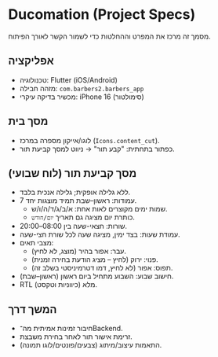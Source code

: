 # Ducomation (Project Specs)

מסמך זה מרכז את המפרט וההחלטות כדי לשמור הקשר לאורך הפיתוח.

## אפליקציה
- טכנולוגיה: Flutter (iOS/Android)
- מזהה חבילה: `com.barbers2.barbers_app`
- מכשיר בדיקה עיקרי: iPhone 16 (סימולטור)

## מסך בית
- לוגו/אייקון מספרה במרכז (`Icons.content_cut`).
- כפתור בתחתית: "קבע תור" → ניווט למסך קביעת תור.

## מסך קביעת תור (לוח שבועי)
- ללא גלילה אופקית; גלילה אנכית בלבד.
- 7 עמודות: ראשון–שבת תמיד מוצגות יחד.
  - שמות ימים מקוצרים לאות אחת: א/ב/ג/ד/ה/ו/ש.
  - כותרת יום מציגה גם תאריך `יום/חודש`.
- שורות: חצאי-שעה בין 08:00–20:00.
- עמודת שעות: בצד ימין, מציגה שעה לכל שורת חצי-שעה.
- מצבי תאים:
  - עבר: אפור בהיר (מוצג, לא לחיץ).
  - פנוי: ירוק (לחיץ – מציג הודעת בחירה זמנית).
  - תפוס: אפור (לא לחיץ, דמו דטרמיניסטי בשלב זה).
- חישוב שבוע: השבוע מתחיל ביום ראשון (ראשון–שבת).
- RTL מלא (כיווניות וטקסט).

## המשך דרך
- חיבור זמינות אמיתית מה־Backend.
- זרימת אישור תור לאחר בחירת משבצת.
- התאמות עיצוב/מיתוג (צבעים/פונטים/לוגו תמונה).
